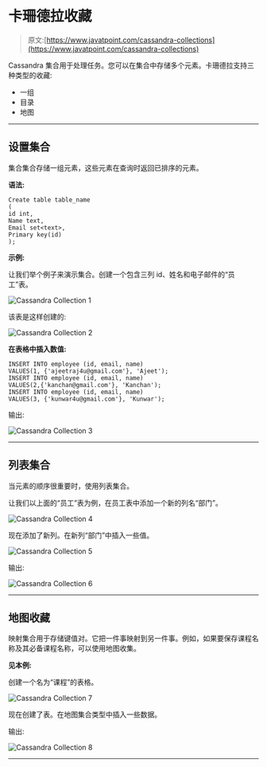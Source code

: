 # 卡珊德拉收藏

> 原文:[https://www.javatpoint.com/cassandra-collections](https://www.javatpoint.com/cassandra-collections)

Cassandra 集合用于处理任务。您可以在集合中存储多个元素。卡珊德拉支持三种类型的收藏:

*   一组
*   目录
*   地图

* * *

## 设置集合

集合集合存储一组元素，这些元素在查询时返回已排序的元素。

**语法:**

```
Create table table_name
(
id int,
Name text,
Email set<text>,
Primary key(id)
); 

```

**示例:**

让我们举个例子来演示集合。创建一个包含三列 id、姓名和电子邮件的“员工”表。

![Cassandra Collection 1](../Images/371cf668f4d3234fbf62e2ad89ed471d.png)

该表是这样创建的:

![Cassandra Collection 2](../Images/4dde732491239c50741357eb092d662b.png)

**在表格中插入数值:**

```
INSERT INTO employee (id, email, name)   
VALUES(1, {'ajeetraj4u@gmail.com'}, 'Ajeet');  
INSERT INTO employee (id, email, name)   
VALUES(2,{'kanchan@gmail.com'}, 'Kanchan'); 
INSERT INTO employee (id, email, name)   
VALUES(3, {'kunwar4u@gmail.com'}, 'Kunwar');

```

输出:

![Cassandra Collection 3](../Images/b64fed1506d5d8808877d667cdeaff41.png)

* * *

## 列表集合

当元素的顺序很重要时，使用列表集合。

让我们以上面的“员工”表为例，在员工表中添加一个新的列名“部门”。

![Cassandra Collection 4](../Images/dcc8df1458731a55dded433ea4152f90.png)

现在添加了新列。在新列“部门”中插入一些值。

![Cassandra Collection 5](../Images/78207119f0f7d716d2c3f8982d5ec6ec.png)

输出:

![Cassandra Collection 6](../Images/9ce506b55a71958c1acf740419cc1d41.png)

* * *

## 地图收藏

映射集合用于存储键值对。它把一件事映射到另一件事。例如，如果要保存课程名称及其必备课程名称，可以使用地图收集。

**见本例:**

创建一个名为“课程”的表格。

![Cassandra Collection 7](../Images/4102d0ccdf2d228e3258919e6f455bd6.png)

现在创建了表。在地图集合类型中插入一些数据。

输出:

![Cassandra Collection 8](../Images/401d6ab49ed235249539473b47a38962.png)

* * *